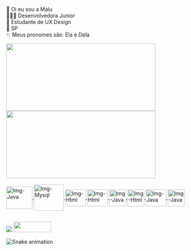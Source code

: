 👋 Oi eu sou a Malu<br>
👩🏽‍💻 Desenvolvedora Junior <br>
📓 Estudante de UX Design <br>
🎈 SP <br>
✨ Meus pronomes são: Ela e Dela

<div>
  <a href="https://github.com/malufilinto">
    <img height="180cm" src="http://github-readme-stats.vercel.app/api?username=malufilinto&show_icons=true&theme=dracula&include_all_commits=true&count_private=true"width="400" height="200">
    <img height="180cm" src="http://github-readme-stats.vercel.app/api/top-langs/?username=malufilinto&layout=compact&langs_count=16&theme=dracula"/ width="400" height="200">
    </div>  
  
</div style= "display: inline_block"><br>
    <img align="center" alt="Img-Java" height="60" width="70" src="https://cdn.jsdelivr.net/gh/devicons/devicon/icons/java/java-original-wordmark.svg" />
    <img align="center" alt="Img-Mysql" height="70" width="80" src="https://cdn.jsdelivr.net/gh/devicons/devicon/icons/mysql/mysql-original-wordmark.svg" /> 
    <img align="center" alt="Img-Html" height="45" width="55" src="https://cdn.jsdelivr.net/gh/devicons/devicon/icons/html5/html5-plain-wordmark.svg" />
     <img align="center" alt="Img-Html" height="45" width="55" src="https://cdn.jsdelivr.net/gh/devicons/devicon/icons/css3/css3-plain-wordmark.svg" /> 
     <img align="center" alt="Img-Java" height="45" width="45" src="https://cdn.jsdelivr.net/gh/devicons/devicon/icons/angularjs/angularjs-plain.svg"  />
     <img align="center" alt="Img-Html" height="45" width="45"  src="https://cdn.jsdelivr.net/gh/devicons/devicon/icons/typescript/typescript-original.svg" />
      <img align="center" alt="Img-Java" height="45" width="55" src="https://cdn.jsdelivr.net/gh/devicons/devicon/icons/bootstrap/bootstrap-original.svg" />
      <img align="center" alt="Img-Java" height="45" width="45" src="https://cdn.jsdelivr.net/gh/devicons/devicon/icons/figma/figma-original.svg" />
     
     
  </div>
  
  ##
  
  <div>
    <a href="https://www.linkedin.com/in/malufilinto/" target="_blank"><img src="https://img.shields.io/badge/LinkedIn-0077B5?style=for-the-badge&logo=linkedin&logoColor=white" target="_blank"></a>
  <a href="https://www.behance.net/malufilinto" target="_blank"><img src="https://aleen42.github.io/badges/src/behance.svg" width="100" height="28"  target="_blank"></a><br>

![Snake animation](https://github.com/malufilinto/malufilinto/blob/output/github-contribution-grid-snake.gif)
    </div>
